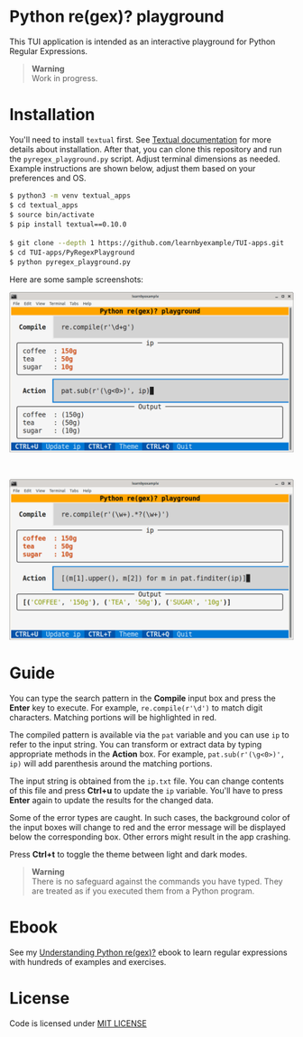 # Python re(gex)? playground

This TUI application is intended as an interactive playground for Python Regular Expressions.

> **Warning**  
> Work in progress.

# Installation

You'll need to install `textual` first. See [Textual documentation](https://textual.textualize.io/getting_started/) for more details about installation. After that, you can clone this repository and run the `pyregex_playground.py` script. Adjust terminal dimensions as needed. Example instructions are shown below, adjust them based on your preferences and OS.

```bash
$ python3 -m venv textual_apps
$ cd textual_apps
$ source bin/activate
$ pip install textual==0.10.0

$ git clone --depth 1 https://github.com/learnbyexample/TUI-apps.git
$ cd TUI-apps/PyRegexPlayground
$ python pyregex_playground.py
```

Here are some sample screenshots:

<p align="center"><img src="./pyregex_sub.png" alt="Sample screenshot for the re.sub() function" /></p><br>

<p align="center"><img src="./pyregex_finditer.png" alt="Sample screenshot for the re.finditer() function" /></p>

# Guide

You can type the search pattern in the **Compile** input box and press the **Enter** key to execute. For example, `re.compile(r'\d')` to match digit characters. Matching portions will be highlighted in red.

The compiled pattern is available via the `pat` variable and you can use `ip` to refer to the input string. You can transform or extract data by typing appropriate methods in the **Action** box. For example, `pat.sub(r'(\g<0>)', ip)` will add parenthesis around the matching portions.

The input string is obtained from the `ip.txt` file. You can change contents of this file and press **Ctrl+u** to update the `ip` variable. You'll have to press **Enter** again to update the results for the changed data.

Some of the error types are caught. In such cases, the background color of the input boxes will change to red and the error message will be displayed below the corresponding box. Other errors might result in the app crashing.

Press **Ctrl+t** to toggle the theme between light and dark modes.

> **Warning**  
> There is no safeguard against the commands you have typed. They are treated as if you executed them from a Python program.

# Ebook

See my [Understanding Python re(gex)?](https://github.com/learnbyexample/py_regular_expressions) ebook to learn regular expressions with hundreds of examples and exercises.

# License

Code is licensed under [MIT LICENSE](../LICENSE)

